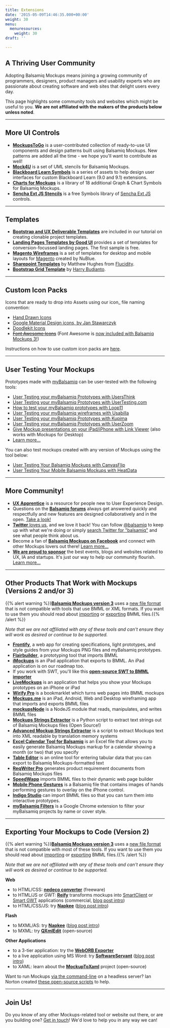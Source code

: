 ```yaml
---
title: Extensions
date: '2015-05-09T14:46:35.000+00:00'
weight: 30
menu:
  menuresources:
    weight: 30
draft: ''

---
```


## A Thriving User Community

Adopting Balsamiq Mockups means joining a growing community of programmers, designers, product managers and usability experts who are passionate about creating software and web sites that delight users every day.

This page highlights some community tools and websites which might be useful to you. **We are not affiliated with the makers of the products below unless noted**.

* * *

## More UI Controls

*   [**MockupsToGo**](https://mockupstogo.mybalsamiq.com) is a user-contributed collection of ready-to-use UI components and design patterns built using Balsamiq Mockups. New patterns are added all the time - we hope you'll want to contribute as well!
*   [**Mock4U**](http://blog.rainwebs.net/mock4u/) is a set of UML stencils for Balsamiq Mockups.
*   [**Blackboard Learn Symbols**](http://projects.oscelot.org/gf/project/balsamiq/) is a series of assets to help design user interfaces for custom Blackboard Learn (9.0 and 9.1) extensions.
*   [**Charts for Mockups**](http://www.altviz.co/chart-bundle-balsamiq/) is a library of 18 additional Graph & Chart Symbols for Balsamiq Mockups.
*   [**Sencha Ext JS Stencils**](http://pages.sencha.com/stencils.html) is a free Symbols library of [Sencha Ext JS](https://www.sencha.com/products/extjs/) controls.

* * *

## Templates

*   [**Bootstrap and UX Deliverable Templates**](/tutorials/projecttemplates/) are included in our tutorial on creating clonable project templates.
*   [**Landing Pages Templates by Good UI**](http://goodui.org/fastforward/) provides a set of templates for conversion-focussed landing pages. The first sample is free.
*   [**Magento Wireframes**](http://www.nublue.co.uk/blog/free-responsive-magento-wireframes/) is a set of templates for desktop and mobile layouts for [Magento](http://magento.com/) created by NuBlue.
*   [**Sharepoint Templates**](http://sp365.co.uk/2015/01/sharepoint-2013-balsamiq-mockup-template/) by Matthew Hughes from [Flucidity](http://flucidity.co.uk/).
*   [**Bootstrap Grid Template**](https://github.com/guiltry/bootstrap-balsamiq-grid-template) by [Harry Budianto](http://blog.guiltry.com/bootstrap-grid-for-balsamiq/).

* * *

## Custom Icon Packs

Icons that are ready to drop into Assets using our icon_ file naming convention:

*   [Hand Drawn Icons](http://www.handdrawnicons.com/)
*   [Google Material Design icons, by Jan Stawarczyk](https://github.com/jstawarczyk/material-design-balsamiq)
*   [Doodlekit Icons](http://doodlekit.imagiag.com/)
*   <strike>[Font Awesome Icons](https://github.com/djfpaagman/font-awesome-balsamiq/)</strike> (Font Awesome is [now included with Balsamiq Mockups 3!](https://docs.balsamiq.com/desktop/icons/))

Instructions on how to use custom icon packs are [here](https://docs.balsamiq.com/desktop/icons/#using-an-existing-set-of-custom-icons).

* * *

## User Testing Your Mockups

Prototypes made with [myBalsamiq](https://balsamiq.com/products/mockups/mybalsamiq) can be user-tested with the following tools:

*   [User Testing your myBalsamiq Prototypes with UsersThink](https://blog.balsamiq.com/usersthink/)
*   [User Testing your myBalsamiq Prototypes with UserTesting.com](https://blog.balsamiq.com/usertestingcom/)
*   [How to test your myBalsamiq prototypes with Loop11](https://blog.balsamiq.com/product/loop11/)
*   [User Testing your myBalsamiq wireframes with Usabilla](https://blog.balsamiq.com/product/usabilla/)
*   [User Testing your myBalsamiq Prototypes with Kupima](https://blog.balsamiq.com/product/kupima/)
*   [User Testing your myBalsamiq Prototypes with UserZoom](https://blog.balsamiq.com/product/userzoom/)
*   [Give Mockup presentations on your iPad/iPhone with Link Viewer](https://blog.balsamiq.com/linkviewer/) (also works with Mockups for Desktop)
*   [Learn more...](https://docs.balsamiq.com/mybalsamiq/usertesting/)

You can also test mockups created with any version of Mockups using the tool below:

*   [User Testing Your Balsamiq Mockups with CanvasFlip](https://blog.balsamiq.com/canvasflip/)
*   [User Testing Your Mobile Balsamiq Mockups with HeatData](https://blog.balsamiq.com/heatdata/)

* * *

## More Community!

*   [**UX Apprentice**](http://www.uxapprentice.com/) is a resource for people new to User Experience Design.
*   Questions on the [**Balsamiq forums**](https://forums.balsamiq.com) always get answered quickly and respectfully and new features are designed collaboratively and in the open. [Take a look!](https://forums.balsamiq.com)
*   [**Twitter** loves us](https://twitter.com/balsamiqFaves/favorites), and we love it back! You can follow [@balsamiq](http://www.twitter.com/balsamiq) to keep up with what we're doing or simply [search Twitter for "balsamiq"](https://twitter.com/search?q=balsamiq) and see what people think about us.
*   Become a fan of [**Balsamiq Mockups on Facebook**](http://www.facebook.com/pages/Balsamiq-Mockups/29445703330) and connect with other Mockups lovers out there! [Learn more...](http://www.facebook.com/pages/Balsamiq-Mockups/29445703330)
*   **[We are proud to sponsor](https://balsamiq.com/company/sponsorships/)** the best events, blogs and websites related to UX, IA and startups. It's just our way to help our community flourish. [Learn more...](https://balsamiq.com/company/sponsorships/)

* * *

## Other Products That Work with Mockups (Versions 2 and/or 3)

{{% alert warning %}}**[Balsamiq Mockups version 3](https://docs.balsamiq.com/desktop/intro/)** uses a [new file format](https://docs.balsamiq.com/desktop/transition/#my-bmmls-won-t-open-what-gives) that is not compatible with tools that use BMML or XML formats. If you want to use them you should read about [importing](https://docs.balsamiq.com/desktop/importing/#importing-mockups-from-a-previous-version-bmml-files) or [exporting](https://docs.balsamiq.com/desktop/exporting/#exporting-for-use-in-a-previous-version) BMML files.{{% /alert %}}

_Note that we are not affiliated with any of these tools and can't ensure they will work as desired or continue to be supported._

*   [**Frontify**](https://frontify.com/blog/discuss-specify-balsamiq-mockups/), a web app for creating specifications, light prototypes, and style guides from your Mockups PNG files and myBalsamiq prototypes.
*   [**Flairbuilder**](http://www.flairbuilder.com/), a prototyping tool that imports BMML
*   [**iMockups**](http://www.endloop.ca/imockups/) is an iPad application that exports to BMML. An iPad application is on our roadmap too.
*   If you work with SWT, you'll like this [**open-source SWT to BMML importer**](https://blog.balsamiq.com/swt-bmml-an-interesting-new-mockups-extension/)
*   [**LiveMockups**](http://livemockups.openium.fr/) is an application that helps you show your Mockups prototypes on an iPhone or iPad
*   [**Wirify Pro**](http://www.wirify.com/) is a bookmarklet which turns web pages into BMML mockups
*   **[Mockups.me](http://mockups.me)** is an iPad, Android, Web and Desktop wireframing app that imports and exports BMML files
*   **[mockupsNode](http://www.nimblescript.com/modules/mockupsNode/)** is a NodeJS module that reads, manipulates, and writes BMML files
*   **[Mockups Strings Extractor](https://github.com/balsamiq/mockups-strings-extractor)** is a Python script to extract text strings out of Balsamiq Mockups files (Open Source!)
*   **[Advanced Mockup Strings Extractor](https://github.com/akkinitsch/AdvancedMockupStringExtractor)** is a script to extract Mockups text into XML readable by translation memory systems
*   **[Excel Calendar Tool for Balsamiq](http://blog.eam.mx/?p=325)** is an Excel file that allows you to easily generate Balsamiq Mockups markup for a calendar showing a month (or two) that you specify
*   **[Table Editor](http://truben.no/latex/table/)** is an online tool for entering tabular data that you can export to Balsamiq Mockups-formatted text
*   **[ReqWriter Pro](https://reqwriter.com/)** generates product requirement documents from Balsamiq Mockups files
*   **[SpeedWapp](http://speedwapp.com/)** imports BMML files to their dynamic web page builder
*   **[Mobile Phone Gestures](http://blog.eam.mx/?p=332)** is a Balsamiq file that contains images of hands performing gestures to overlay on the iPhone control.
*   **[Indigo Studio](http://help.indigodesigned.com/designing-with-screens/importing-balsamiq-mockups)** can import BMML files so that you can turn them into interactive prototypes.
*   **[myBalsamiq Filters](https://chrome.google.com/webstore/detail/mybalsamiq-filters/gagblddckdciigfefkdblepgnbcnbbao)** is a Google Chrome extension to filter your myBalsamiq projects by name or cover style. 

* * *

## Exporting Your Mockups to Code (Version 2)

{{% alert warning %}}**[Balsamiq Mockups version 3](https://docs.balsamiq.com/desktop/intro/)** uses a [new file format](https://docs.balsamiq.com/desktop/transition/#my-bmmls-won-t-open-what-gives) that is not compatible with most of these tools. If you want to use them you should read about [importing](https://docs.balsamiq.com/desktop/importing/#importing-mockups-from-a-previous-version-bmml-files) or [exporting](https://docs.balsamiq.com/desktop/exporting/#exporting-for-use-in-a-previous-version) BMML files.{{% /alert %}}

_Note that we are not affiliated with any of these tools and can't ensure they will work as desired or continue to be supported._

**Web**

*   to HTML/CSS: **[nedeco converter](http://development.nedeco.de/blog/2011/11/03/balsamiq-mockups-to-htmlcss-converter/)** (freeware)
*   to HTML/JS or GWT: [**Reify**](http://www.smartclient.com/product/reify.jsp) transforms mockups into [SmartClient](http://www.smartclient.com/product/smartclient.jsp) or [Smart GWT](http://www.smartclient.com/product/smartgwt.jsp) applications (commercial, [blog post intro](https://blog.balsamiq.com/go-from-mockup-to-code-with-reify/))
*   to HTML/CSS/JS: try [**Napkee**](http://www.napkee.com) ([blog post intro](https://blog.balsamiq.com/napkee-launches/))

**Flash**

*   to MXML/AS: try [**Napkee**](http://www.napkee.com) ([blog post intro](https://blog.balsamiq.com/napkee-launches/))
*   to MXML: try [**QXmlEdit**](http://lbell.wordpress.com/2010/09/24/generate-flex-code-from-balsamiq-mockup-sources/) (open-source)

**Other Applications**

*   to a 3-tier application: try the [**WebORB Exporter**](http://www.themidnightcoders.com/develop-ria/balsamiqapp)
*   to a live application using MS Word: try [**SoftwareServant**](http://www.softwareservant.net/) ([blog post intro](https://blog.balsamiq.com/softwareservant/))
*   to XAML: learn about the [**MockupToXaml**](http://mockuptoxaml.codeplex.com/) project (open-source)

Want to run Mockups [via the command-line](/installation/commandline/) on a headless server? Ian Norton created [these open-source scripts](https://github.com/inorton/Balsamiq-Scripts) to help.

* * *

## Join Us!

Do you know of any other Mockups-related tool or website out there, or are you building one? [Get in touch](mailto:peldi@balsamiq.com?subject=Integration)! We'd love to help you in any way we can!
